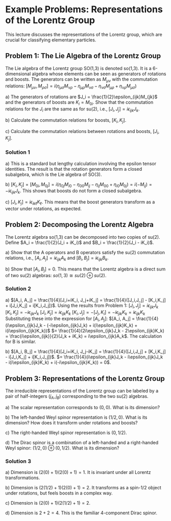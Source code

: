 
# Example Problems: Representations of the Lorentz Group

This lecture discusses the representations of the Lorentz group, which are crucial for classifying elementary particles.

## Problem 1: The Lie Algebra of the Lorentz Group

The Lie algebra of the Lorentz group SO(1,3) is denoted so(1,3). It is a 6-dimensional algebra whose elements can be seen as generators of rotations and boosts.
The generators can be written as $M_{\mu\nu}$ with the commutation relations:
$[M_{\mu\nu}, M_{\rho\sigma}] = i(\eta_{\mu\sigma}M_{\nu\rho} - \eta_{\mu\rho}M_{\nu\sigma} - \eta_{\nu\sigma}M_{\mu\rho} + \eta_{\nu\rho}M_{\mu\sigma})$

a) The generators of rotations are $J_i = \frac{1}{2}\epsilon_{ijk}M_{jk}$ and the generators of boosts are $K_i = M_{0i}$. Show that the commutation relations for the $J_i$ are the same as for su(2), i.e., $[J_i, J_j] = i\epsilon_{ijk}J_k$.

b) Calculate the commutation relations for boosts, $[K_i, K_j]$.

c) Calculate the commutation relations between rotations and boosts, $[J_i, K_j]$.

### Solution 1

a) This is a standard but lengthy calculation involving the epsilon tensor identities. The result is that the rotation generators form a closed subalgebra, which is the Lie algebra of SO(3).

b) $[K_i, K_j] = [M_{0i}, M_{0j}] = i(\eta_{0j}M_{i0} - \eta_{00}M_{ij} - \eta_{ij}M_{00} + \eta_{i0}M_{0j}) = i(-M_{ij}) = -i\epsilon_{ijk}J_k$.
This shows that boosts do not form a closed subalgebra.

c) $[J_i, K_j] = i\epsilon_{ik\ell}K_\ell$. This means that the boost generators transform as a vector under rotations, as expected.

## Problem 2: Decomposing the Lorentz Algebra

The Lorentz algebra so(1,3) can be decomposed into two copies of su(2).
Define $A_i = \frac{1}{2}(J_i + iK_i)$ and $B_i = \frac{1}{2}(J_i - iK_i)$.

a) Show that the A operators and B operators satisfy the su(2) commutation relations, i.e., $[A_i, A_j] = i\epsilon_{ijk}A_k$ and $[B_i, B_j] = i\epsilon_{ijk}B_k$.

b) Show that $[A_i, B_j] = 0$. This means that the Lorentz algebra is a direct sum of two su(2) algebras: $so(1,3) \cong su(2) \oplus su(2)$.

### Solution 2

a) $[A_i, A_j] = \frac{1}{4}[J_i+iK_i, J_j+iK_j] = \frac{1}{4}([J_i,J_j] - [K_i,K_j] + i[J_i,K_j] + i[K_i,J_j])$.
Using the results from Problem 1:
$[J_i,J_j] = i\epsilon_{ijk}J_k$
$[K_i,K_j] = -i\epsilon_{ijk}J_k$
$[J_i,K_j] = i\epsilon_{ijk}K_k$
$[K_i,J_j] = -[J_j,K_i] = -i\epsilon_{jik}K_k = i\epsilon_{ijk}K_k$
Substituting these into the expression for $[A_i, A_j]$:
$[A_i, A_j] = \frac{1}{4}(i\epsilon_{ijk}J_k - (-i\epsilon_{ijk}J_k) + i(i\epsilon_{ijk}K_k) + i(i\epsilon_{ijk}K_k))$
$= \frac{1}{4}(2i\epsilon_{ijk}J_k - 2\epsilon_{ijk}K_k) = \frac{i\epsilon_{ijk}}{2}(J_k + iK_k) = i\epsilon_{ijk}A_k$.
The calculation for B is similar.

b) $[A_i, B_j] = \frac{1}{4}[J_i+iK_i, J_j-iK_j] = \frac{1}{4}([J_i,J_j] + [K_i,K_j] - i[J_i,K_j] + i[K_i,J_j])$.
$= \frac{1}{4}(i\epsilon_{ijk}J_k - i\epsilon_{ijk}J_k - i(i\epsilon_{ijk}K_k) + i(-i\epsilon_{ijk}K_k)) = 0$.

## Problem 3: Representations of the Lorentz Group

The irreducible representations of the Lorentz group can be labeled by a pair of half-integers $(j_A, j_B)$ corresponding to the two su(2) algebras.

a) The scalar representation corresponds to $(0,0)$. What is its dimension?

b) The left-handed Weyl spinor representation is $(1/2, 0)$. What is its dimension? How does it transform under rotations and boosts?

c) The right-handed Weyl spinor representation is $(0, 1/2)$.

d) The Dirac spinor is a combination of a left-handed and a right-handed Weyl spinor: $(1/2,0) \oplus (0,1/2)$. What is its dimension?

### Solution 3

a) Dimension is $(2(0)+1)(2(0)+1)=1$. It is invariant under all Lorentz transformations.

b) Dimension is $(2(1/2)+1)(2(0)+1)=2$. It transforms as a spin-1/2 object under rotations, but feels boosts in a complex way.

c) Dimension is $(2(0)+1)(2(1/2)+1)=2$.

d) Dimension is $2+2=4$. This is the familiar 4-component Dirac spinor.

